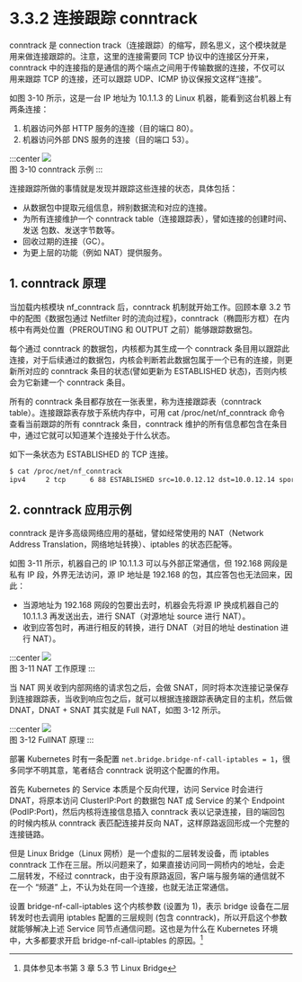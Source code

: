 # 3.3.2 连接跟踪 conntrack

conntrack 是 connection track（连接跟踪）的缩写，顾名思义，这个模块就是用来做连接跟踪的。注意，这里的连接需要同 TCP 协议中的连接区分开来，conntrack 中的连接指的是通信的两个端点之间用于传输数据的连接，不仅可以用来跟踪 TCP 的连接，还可以跟踪 UDP、ICMP 协议保报文这样“连接”。

如图 3-10 所示，这是一台 IP 地址为 10.1.1.3 的 Linux 机器，能看到这台机器上有两条连接：

1. 机器访问外部 HTTP 服务的连接（目的端口 80）。
2. 机器访问外部 DNS 服务的连接（目的端口 53）。

:::center
  ![](../assets/conntrack.png)<br/>
  图 3-10 conntrack 示例
:::


连接跟踪所做的事情就是发现并跟踪这些连接的状态，具体包括：

- 从数据包中提取元组信息，辨别数据流和对应的连接。
- 为所有连接维护一个 conntrack table（连接跟踪表），譬如连接的创建时间、发送 包数、发送字节数等。
- 回收过期的连接（GC）。
- 为更上层的功能（例如 NAT）提供服务。

## 1. conntrack 原理

当加载内核模块 nf_conntrack 后，conntrack 机制就开始工作。回顾本章 3.2 节中的配图《数据包通过 Netfilter 时的流向过程》，conntrack（椭圆形方框）在内核中有两处位置（PREROUTING 和 OUTPUT 之前）能够跟踪数据包。

每个通过 conntrack 的数据包，内核都为其生成一个 conntrack 条目用以跟踪此连接，对于后续通过的数据包，内核会判断若此数据包属于一个已有的连接，则更新所对应的 conntrack 条目的状态(譬如更新为 ESTABLISHED 状态)，否则内核会为它新建一个 conntrack 条目。

所有的 conntrack 条目都存放在一张表里，称为连接跟踪表（conntrack table）。连接跟踪表存放于系统内存中，可用 cat /proc/net/nf_conntrack 命令查看当前跟踪的所有 conntrack 条目，conntrack 维护的所有信息都包含在条目中，通过它就可以知道某个连接处于什么状态。

如下一条状态为 ESTABLISHED 的 TCP 连接。
```bash
$ cat /proc/net/nf_conntrack
ipv4     2 tcp      6 88 ESTABLISHED src=10.0.12.12 dst=10.0.12.14 sport=48318 dport=27017 src=10.0.12.14 dst=10.0.12.12 sport=27017 dport=48318 [ASSURED] mark=0 zone=0 use=2
```

## 2. conntrack 应用示例 

conntrack 是许多高级网络应用的基础，譬如经常使用的 NAT（Network Address Translation，网络地址转换）、iptables 的状态匹配等。

如图 3-11 所示，机器自己的 IP 10.1.1.3 可以与外部正常通信，但 192.168 网段是私有 IP 段，外界无法访问，源 IP 地址是 192.168 的包，其应答包也无法回来，因此：

- 当源地址为 192.168 网段的包要出去时，机器会先将源 IP 换成机器自己的 10.1.1.3 再发送出去，进行 SNAT（对源地址 source 进行 NAT）。
- 收到应答包时，再进行相反的转换，进行 DNAT（对目的地址 destination 进行 NAT）。

:::center
  ![](../assets/nat.png)<br/>
  图 3-11 NAT 工作原理
:::

当 NAT 网关收到内部网络的请求包之后，会做 SNAT，同时将本次连接记录保存到连接跟踪表，当收到响应包之后，就可以根据连接跟踪表确定目的主机，然后做 DNAT，DNAT + SNAT 其实就是 Full NAT，如图 3-12 所示。

:::center
  ![](../assets/conntrack-nat.png)<br/>
  图 3-12 FullNAT 原理
:::

部署 Kubernetes 时有一条配置 `net.bridge.bridge-nf-call-iptables = 1`，很多同学不明其意，笔者结合 conntrack 说明这个配置的作用。

首先 Kubernetes 的 Service 本质是个反向代理，访问 Service 时会进行 DNAT，将原本访问 ClusterIP:Port 的数据包 NAT 成 Service 的某个 Endpoint (PodIP:Port)，然后内核将连接信息插入 conntrack 表以记录连接，目的端回包的时候内核从 conntrack 表匹配连接并反向 NAT，这样原路返回形成一个完整的连接链路。

但是 Linux Bridge（Linux 网桥）是一个虚拟的二层转发设备，而 iptables conntrack 工作在三层。所以问题来了，如果直接访问同一网桥内的地址，会走二层转发，不经过 conntrack，由于没有原路返回，客户端与服务端的通信就不在一个 “频道” 上，不认为处在同一个连接，也就无法正常通信。

设置 bridge-nf-call-iptables 这个内核参数 (设置为 1)，表示 bridge 设备在二层转发时也去调用 iptables 配置的三层规则 (包含 conntrack)，所以开启这个参数就能够解决上述 Service 同节点通信问题。这也是为什么在 Kubernetes 环境中，大多都要求开启 bridge-nf-call-iptables 的原因。[^1]

[^1]: 具体参见本书第 3 章 5.3 节 Linux Bridge

